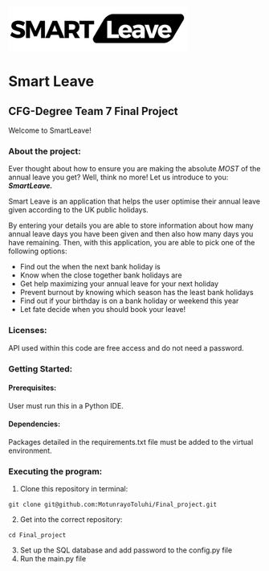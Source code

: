 ![logo.png](logo.png)
# Smart Leave 
## CFG-Degree Team 7 Final Project
Welcome to SmartLeave!
### About the project:
Ever thought about how to ensure you are making the absolute *MOST* of the annual leave you get? Well, think no more! Let us introduce to you: ***SmartLeave.***

Smart Leave is an application that helps the user optimise their annual leave given according to the UK public holidays.

By entering your details you are able to store information about how many annual leave days you have been given and then also how many days you have remaining.
Then, with this application, you are able to pick one of the following options:
<ul>
<li>Find out the when the next bank holiday is</li>
<li>Know when the close together bank holidays are</li>
<li>Get help maximizing your annual leave for your next holiday</li>
<li>Prevent burnout by knowing which season has the least bank holidays</li>
<li>Find out if your birthday is on a bank holiday or weekend this year</li>
<li>Let fate decide when you should book your leave!</li> 
</ul>

### Licenses:
API used within this code are free access and do not need a password.

### Getting Started:
#### Prerequisites:
User must run this in a Python IDE.

#### Dependencies:
Packages detailed in the requirements.txt file must be added to the virtual environment.

### Executing the program:
1. Clone this repository in terminal:
```
git clone git@github.com:MotunrayoToluhi/Final_project.git
```
2. Get into the correct repository:
```
cd Final_project
```
3. Set up the SQL database and add password to the config.py file
4. Run the main.py file






